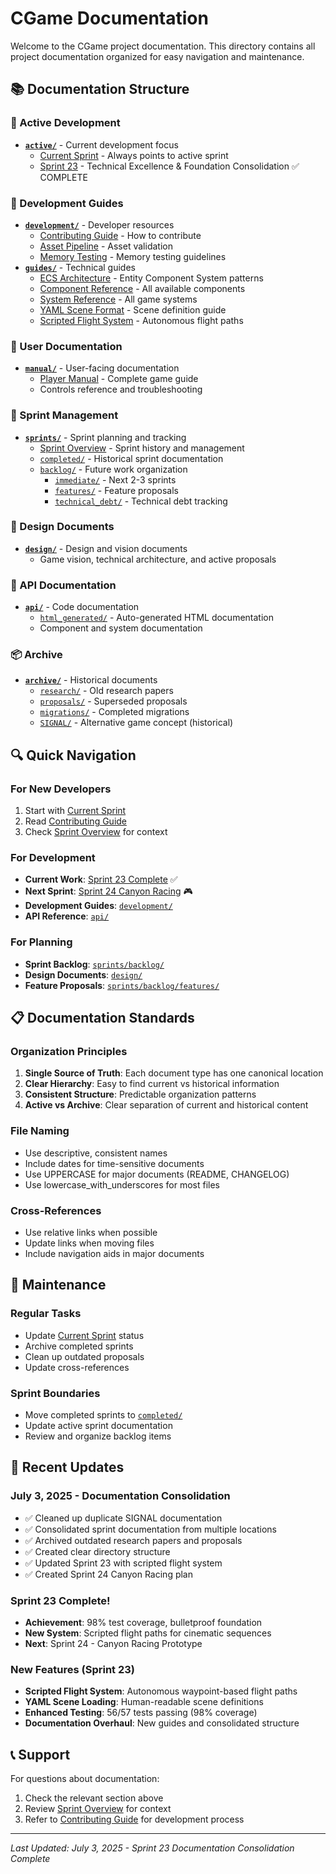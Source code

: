 # CGame Documentation

Welcome to the CGame project documentation. This directory contains all project documentation organized for easy navigation and maintenance.

## 📚 Documentation Structure

### 🎯 Active Development
- **[`active/`](active/)** - Current development focus
  - [Current Sprint](active/CURRENT_SPRINT.md) - Always points to active sprint
  - [Sprint 23](active/sprint_23/) - Technical Excellence & Foundation Consolidation ✅ COMPLETE

### 🔧 Development Guides
- **[`development/`](development/)** - Developer resources
  - [Contributing Guide](development/CONTRIBUTING.md) - How to contribute
  - [Asset Pipeline](development/ASSET_PIPELINE_VALIDATION.md) - Asset validation
  - [Memory Testing](development/MEMORY_TESTING.md) - Memory testing guidelines
- **[`guides/`](guides/)** - Technical guides
  - [ECS Architecture](guides/ECS_ARCHITECTURE.md) - Entity Component System patterns
  - [Component Reference](guides/COMPONENT_REFERENCE.md) - All available components
  - [System Reference](guides/SYSTEM_REFERENCE.md) - All game systems
  - [YAML Scene Format](guides/YAML_SCENE_FORMAT.md) - Scene definition guide
  - [Scripted Flight System](guides/SCRIPTED_FLIGHT_GUIDE.md) - Autonomous flight paths

### 📖 User Documentation
- **[`manual/`](manual/)** - User-facing documentation
  - [Player Manual](manual/PLAYER_MANUAL.md) - Complete game guide
  - Controls reference and troubleshooting

### 🏃 Sprint Management
- **[`sprints/`](sprints/)** - Sprint planning and tracking
  - [Sprint Overview](sprints/README.md) - Sprint history and management
  - [`completed/`](sprints/completed/) - Historical sprint documentation
  - [`backlog/`](sprints/backlog/) - Future work organization
    - [`immediate/`](sprints/backlog/immediate/) - Next 2-3 sprints
    - [`features/`](sprints/backlog/features/) - Feature proposals
    - [`technical_debt/`](sprints/backlog/technical_debt/) - Technical debt tracking

### 🎨 Design Documents
- **[`design/`](design/)** - Design and vision documents
  - Game vision, technical architecture, and active proposals

### 🔧 API Documentation
- **[`api/`](api/)** - Code documentation
  - [`html_generated/`](api/html_generated/) - Auto-generated HTML documentation
  - Component and system documentation

### 📦 Archive
- **[`archive/`](archive/)** - Historical documents
  - [`research/`](archive/research/) - Old research papers
  - [`proposals/`](archive/proposals/) - Superseded proposals
  - [`migrations/`](archive/migrations/) - Completed migrations
  - [`SIGNAL/`](archive/SIGNAL/) - Alternative game concept (historical)

## 🔍 Quick Navigation

### For New Developers
1. Start with [Current Sprint](active/CURRENT_SPRINT.md)
2. Read [Contributing Guide](development/CONTRIBUTING.md)
3. Check [Sprint Overview](sprints/README.md) for context

### For Development
- **Current Work**: [Sprint 23 Complete](active/sprint_23/) ✅
- **Next Sprint**: [Sprint 24 Canyon Racing](sprints/backlog/SPRINT_24_CANYON_RACING.md) 🎮
- **Development Guides**: [`development/`](development/)
- **API Reference**: [`api/`](api/)

### For Planning
- **Sprint Backlog**: [`sprints/backlog/`](sprints/backlog/)
- **Design Documents**: [`design/`](design/)
- **Feature Proposals**: [`sprints/backlog/features/`](sprints/backlog/features/)

## 📋 Documentation Standards

### Organization Principles
1. **Single Source of Truth**: Each document type has one canonical location
2. **Clear Hierarchy**: Easy to find current vs historical information
3. **Consistent Structure**: Predictable organization patterns
4. **Active vs Archive**: Clear separation of current and historical content

### File Naming
- Use descriptive, consistent names
- Include dates for time-sensitive documents
- Use UPPERCASE for major documents (README, CHANGELOG)
- Use lowercase_with_underscores for most files

### Cross-References
- Use relative links when possible
- Update links when moving files
- Include navigation aids in major documents

## 🔄 Maintenance

### Regular Tasks
- Update [Current Sprint](active/CURRENT_SPRINT.md) status
- Archive completed sprints
- Clean up outdated proposals
- Update cross-references

### Sprint Boundaries
- Move completed sprints to [`completed/`](sprints/completed/)
- Update active sprint documentation
- Review and organize backlog items

## 🚀 Recent Updates

### July 3, 2025 - Documentation Consolidation
- ✅ Cleaned up duplicate SIGNAL documentation
- ✅ Consolidated sprint documentation from multiple locations
- ✅ Archived outdated research papers and proposals
- ✅ Created clear directory structure
- ✅ Updated Sprint 23 with scripted flight system
- ✅ Created Sprint 24 Canyon Racing plan

### Sprint 23 Complete! 
- **Achievement**: 98% test coverage, bulletproof foundation
- **New System**: Scripted flight paths for cinematic sequences
- **Next**: Sprint 24 - Canyon Racing Prototype

### New Features (Sprint 23)
- **Scripted Flight System**: Autonomous waypoint-based flight paths
- **YAML Scene Loading**: Human-readable scene definitions
- **Enhanced Testing**: 56/57 tests passing (98% coverage)
- **Documentation Overhaul**: New guides and consolidated structure

## 📞 Support

For questions about documentation:
1. Check the relevant section above
2. Review [Sprint Overview](sprints/README.md) for context
3. Refer to [Contributing Guide](development/CONTRIBUTING.md) for development process

---

*Last Updated: July 3, 2025 - Sprint 23 Documentation Consolidation Complete*